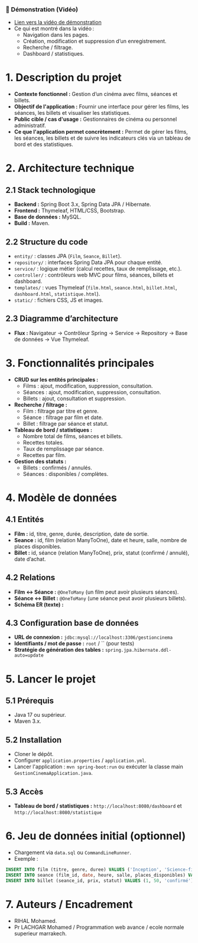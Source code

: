 ### 🎥 Démonstration (Vidéo)
- [Lien vers la vidéo de démonstration](https://youtu.be/fCsxYqu1Pno)  
- Ce qui est montré dans la vidéo :
  - Navigation dans les pages.  
  - Création, modification et suppression d’un enregistrement.  
  - Recherche / filtrage.  
  - Dashboard / statistiques.  


# 1. Description du projet
- **Contexte fonctionnel :** Gestion d’un cinéma avec films, séances et billets.
- **Objectif de l'application :** Fournir une interface pour gérer les films, les séances, les billets et visualiser les statistiques.
- **Public cible / cas d'usage :** Gestionnaires de cinéma ou personnel administratif.
- **Ce que l'application permet concrètement :** Permet de gérer les films, les séances, les billets et de suivre les indicateurs clés via un tableau de bord et des statistiques.

# 2. Architecture technique
## 2.1 Stack technologique
- **Backend :** Spring Boot 3.x, Spring Data JPA / Hibernate.
- **Frontend :** Thymeleaf, HTML/CSS, Bootstrap.
- **Base de données :** MySQL.
- **Build :** Maven.

## 2.2 Structure du code
- `entity/` : classes JPA (`Film`, `Seance`, `Billet`).
- `repository/` : interfaces Spring Data JPA pour chaque entité.
- `service/` : logique métier (calcul recettes, taux de remplissage, etc.).
- `controller/` : contrôleurs web MVC pour films, séances, billets et dashboard.
- `templates/` : vues Thymeleaf (`film.html`, `seance.html`, `billet.html`, `dashboard.html`, `statistique.html`).
- `static/` : fichiers CSS, JS et images.

## 2.3 Diagramme d’architecture
- **Flux :** Navigateur → Contrôleur Spring → Service → Repository → Base de données → Vue Thymeleaf.

# 3. Fonctionnalités principales
- **CRUD sur les entités principales :**
  - Films : ajout, modification, suppression, consultation.
  - Séances : ajout, modification, suppression, consultation.
  - Billets : ajout, consultation et suppression.
- **Recherche / filtrage :**
  - Film : filtrage par titre et genre.
  - Séance : filtrage par film et date.
  - Billet : filtrage par séance et statut.
- **Tableau de bord / statistiques :**
  - Nombre total de films, séances et billets.
  - Recettes totales.
  - Taux de remplissage par séance.
  - Recettes par film.
- **Gestion des statuts :**
  - Billets : confirmés / annulés.
  - Séances : disponibles / complètes.

# 4. Modèle de données
## 4.1 Entités
- **Film :** id, titre, genre, durée, description, date de sortie.
- **Seance :** id, film (relation ManyToOne), date et heure, salle, nombre de places disponibles.
- **Billet :** id, séance (relation ManyToOne), prix, statut (confirmé / annulé), date d’achat.

## 4.2 Relations
- **Film ↔ Séance :** `@OneToMany` (un film peut avoir plusieurs séances).  
- **Séance ↔ Billet :** `@OneToMany` (une séance peut avoir plusieurs billets).  
- **Schéma ER (texte) :**


## 4.3 Configuration base de données
- **URL de connexion :** `jdbc:mysql://localhost:3306/gestioncinema`
- **Identifiants / mot de passe :** `root` / `` (pour tests)
- **Stratégie de génération des tables :** `spring.jpa.hibernate.ddl-auto=update`

# 5. Lancer le projet
## 5.1 Prérequis
- Java 17 ou supérieur.
- Maven 3.x.

## 5.2 Installation
- Cloner le dépôt.
- Configurer `application.properties` / `application.yml`.
- Lancer l'application : `mvn spring-boot:run` ou exécuter la classe main `GestionCinemaApplication.java`.

## 5.3 Accès

- **Tableau de bord / statistiques :** `http://localhost:8080/dashboard` et `http://localhost:8080/statistique`

# 6. Jeu de données initial (optionnel)
- Chargement via `data.sql` ou `CommandLineRunner`.
- Exemple :
```sql
INSERT INTO film (titre, genre, duree) VALUES ('Inception', 'Science-fiction', 148);
INSERT INTO seance (film_id, date, heure, salle, places_disponibles) VALUES (1, '2025-10-30', '20:00', 'Salle 1', 100);
INSERT INTO billet (seance_id, prix, statut) VALUES (1, 50, 'confirmé');

```

# 7. Auteurs / Encadrement
- RIHAL Mohamed.
- Pr LACHGAR Mohamed / Programmation web avance / ecole normale superieur marrakech.
